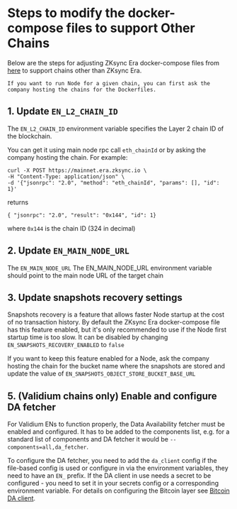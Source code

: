 # Steps to modify the docker-compose files to support Other Chains

Below are the steps for adjusting ZKsync Era docker-compose files from [here](00_quick_start.md) to support chains other
than ZKsync Era.

```admonish note
If you want to run Node for a given chain, you can first ask the company hosting the chains for the Dockerfiles.
```

## 1. Update `EN_L2_CHAIN_ID`

The `EN_L2_CHAIN_ID` environment variable specifies the Layer 2 chain ID of the blockchain.

You can get it using main node rpc call `eth_chainId` or by asking the company hosting the chain. For example:

```
curl -X POST https://mainnet.era.zksync.io \
-H "Content-Type: application/json" \
-d '{"jsonrpc": "2.0", "method": "eth_chainId", "params": [], "id": 1}'
```

returns

```
{ "jsonrpc": "2.0", "result": "0x144", "id": 1}
```

where `0x144` is the chain ID (324 in decimal)

## 2. Update `EN_MAIN_NODE_URL`

The `EN_MAIN_NODE_URL` The EN_MAIN_NODE_URL environment variable should point to the main node URL of the target chain

## 3. Update snapshots recovery settings

Snapshots recovery is a feature that allows faster Node startup at the cost of no transaction history. By default the
ZKsync Era docker-compose file has this feature enabled, but it's only recommended to use if the Node first startup time
is too slow. It can be disabled by changing `EN_SNAPSHOTS_RECOVERY_ENABLED` to `false`

If you want to keep this feature enabled for a Node, ask the company hosting the chain for the bucket name where the
snapshots are stored and update the value of `EN_SNAPSHOTS_OBJECT_STORE_BUCKET_BASE_URL`

## 5. (Validium chains only) Enable and configure DA fetcher

For Validium ENs to function properly, the Data Availability fetcher must be enabled and configured. It has to be added
to the components list, e.g. for a standard list of components and DA fetcher it would be `--components=all,da_fetcher`.

To configure the DA fetcher, you need to add the `da_client` config if the file-based config is used or configure in via
the environment variables, they need to have an `EN_` prefix. If the DA client in use needs a secret to be configured -
you need to set it in your secrets config or a corresponding environment variable. For details on configuring the Bitcoin layer see [Bitcoin DA client](../bitcoin-da-client.md).
